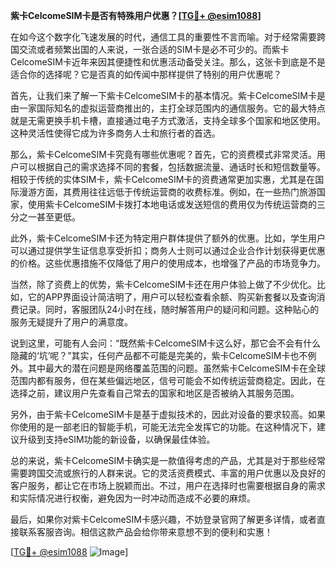 **紫卡CelcomeSIM卡是否有特殊用户优惠？[[TG💪+ @esim1088](https://t.me/s/esim1088)]**

在如今这个数字化飞速发展的时代，通信工具的重要性不言而喻。对于经常需要跨国交流或者频繁出国的人来说，一张合适的SIM卡是必不可少的。而紫卡CelcomeSIM卡近年来因其便捷性和优惠活动备受关注。那么，这张卡到底是不是适合你的选择呢？它是否真的如传闻中那样提供了特别的用户优惠呢？

首先，让我们来了解一下紫卡CelcomeSIM卡的基本情况。紫卡CelcomeSIM卡是由一家国际知名的虚拟运营商推出的，主打全球范围内的通信服务。它的最大特点就是无需更换手机卡槽，直接通过电子方式激活，支持全球多个国家和地区使用。这种灵活性使得它成为许多商务人士和旅行者的首选。

那么，紫卡CelcomeSIM卡究竟有哪些优惠呢？首先，它的资费模式非常灵活。用户可以根据自己的需求选择不同的套餐，包括数据流量、通话时长和短信数量等。相较于传统的实体SIM卡，紫卡CelcomeSIM卡的资费通常更加实惠，尤其是在国际漫游方面，其费用往往远低于传统运营商的收费标准。例如，在一些热门旅游国家，使用紫卡CelcomeSIM卡拨打本地电话或发送短信的费用仅为传统运营商的三分之一甚至更低。

此外，紫卡CelcomeSIM卡还为特定用户群体提供了额外的优惠。比如，学生用户可以通过提供学生证信息享受折扣；商务人士则可以通过企业合作计划获得更优惠的价格。这些优惠措施不仅降低了用户的使用成本，也增强了产品的市场竞争力。

当然，除了资费上的优势，紫卡CelcomeSIM卡还在用户体验上做了不少优化。比如，它的APP界面设计简洁明了，用户可以轻松查看余额、购买新套餐以及查询消费记录。同时，客服团队24小时在线，随时解答用户的疑问和问题。这种贴心的服务无疑提升了用户的满意度。

说到这里，可能有人会问：“既然紫卡CelcomeSIM卡这么好，那它会不会有什么隐藏的‘坑’呢？”其实，任何产品都不可能是完美的，紫卡CelcomeSIM卡也不例外。其中最大的潜在问题是网络覆盖范围的问题。虽然紫卡CelcomeSIM卡在全球范围内都有服务，但在某些偏远地区，信号可能会不如传统运营商稳定。因此，在选择之前，建议用户先查看自己常去的国家和地区是否被纳入其服务范围。

另外，由于紫卡CelcomeSIM卡是基于虚拟技术的，因此对设备的要求较高。如果你使用的是一部老旧的智能手机，可能无法完全发挥它的功能。在这种情况下，建议升级到支持eSIM功能的新设备，以确保最佳体验。

总的来说，紫卡CelcomeSIM卡确实是一款值得考虑的产品，尤其是对于那些经常需要跨国交流或旅行的人群来说。它的灵活资费模式、丰富的用户优惠以及良好的客户服务，都让它在市场上脱颖而出。不过，用户在选择时也需要根据自身的需求和实际情况进行权衡，避免因为一时冲动而造成不必要的麻烦。

最后，如果你对紫卡CelcomeSIM卡感兴趣，不妨登录官网了解更多详情，或者直接联系客服咨询。相信这款产品会给你带来意想不到的便利和实惠！

[[TG💪+ @esim1088](https://t.me/s/esim1088) ![Image](https://i.postimg.cc/4NQfJmqS/Snipaste-2025-05-13-00-14-12.png)]